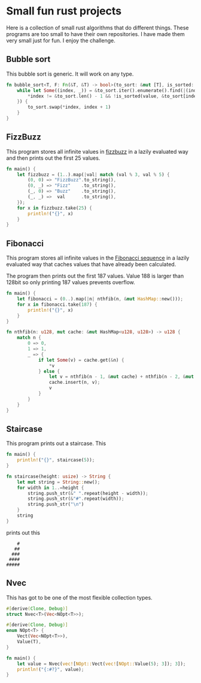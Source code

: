 # Small fun rust projects

Here is a collection of small rust algorithms that do different things. These programs are too small to have their own repositories. I have made them very small just for fun. I enjoy the challenge.

## Bubble sort

This bubble sort is generic. It will work on any type.

```rust
fn bubble_sort<T, F: Fn(&T, &T) -> bool>(to_sort: &mut [T], is_sorted: F) {
    while let Some((index, _)) = &to_sort.iter().enumerate().find(|(index, value)| {
        *index != &to_sort.len() - 1 && !is_sorted(value, &to_sort[index + 1])
    }) {
        to_sort.swap(*index, index + 1)
    }
}
```

## FizzBuzz

This program stores all infinite values in [fizzbuzz](https://en.wikipedia.org/wiki/Fizz_buzz) in a lazily evaluated way and then prints out the first 25 values.

```rust
fn main() {
    let fizzbuzz = (1..).map(|val| match (val % 3, val % 5) {
        (0, 0) => "FizzBuzz".to_string(),
        (0, _) => "Fizz"    .to_string(),
        (_, 0) => "Buzz"    .to_string(),
        (_, _) =>  val      .to_string(),
    });
    for x in fizzbuzz.take(25) {
        println!("{}", x)
    }
}
```

## Fibonacci

This program stores all infinite values in the [Fibonacci sequence](https://en.wikipedia.org/wiki/Fibonacci_number) in a lazily evaluated way that caches values that have already been calculated.

The program then prints out the first 187 values. Value 188 is larger than 128bit so only printing 187 values prevents overflow.

```rust
fn main() {
    let fibonacci = (0..).map(|n| nthfib(n, &mut HashMap::new()));
    for x in fibonacci.take(187) {
        println!("{}", x)
    }
}

fn nthfib(n: u128, mut cache: &mut HashMap<u128, u128>) -> u128 {
    match n {
        0 => 0,
        1 => 1,
        _ => {
            if let Some(v) = cache.get(&n) {
                *v
            } else {
                let v = nthfib(n - 1, &mut cache) + nthfib(n - 2, &mut cache);
                cache.insert(n, v);
                v
            }
        }
    }
}
```

## Staircase

This program prints out a staircase.
This
```rust
fn main() {
    println!("{}", staircase(5));
}

fn staircase(height: usize) -> String {
    let mut string = String::new();
    for width in 1..=height {
        string.push_str(&" ".repeat(height - width));
        string.push_str(&"#".repeat(width));
        string.push_str("\n")
    }
    string
}

```
prints out this
```
    #
   ##
  ###
 ####
#####
```

## Nvec

This has got to be one of the most flexible collection types.

```rust
#[derive(Clone, Debug)]
struct Nvec<T>(Vec<NOpt<T>>);

#[derive(Clone, Debug)]
enum NOpt<T> {
    Vect(Vec<NOpt<T>>),
    Value(T),
}

fn main() {
    let value = Nvec(vec![NOpt::Vect(vec![NOpt::Value(5); 3]); 3]);
    println!("{:#?}", value);
}
```
